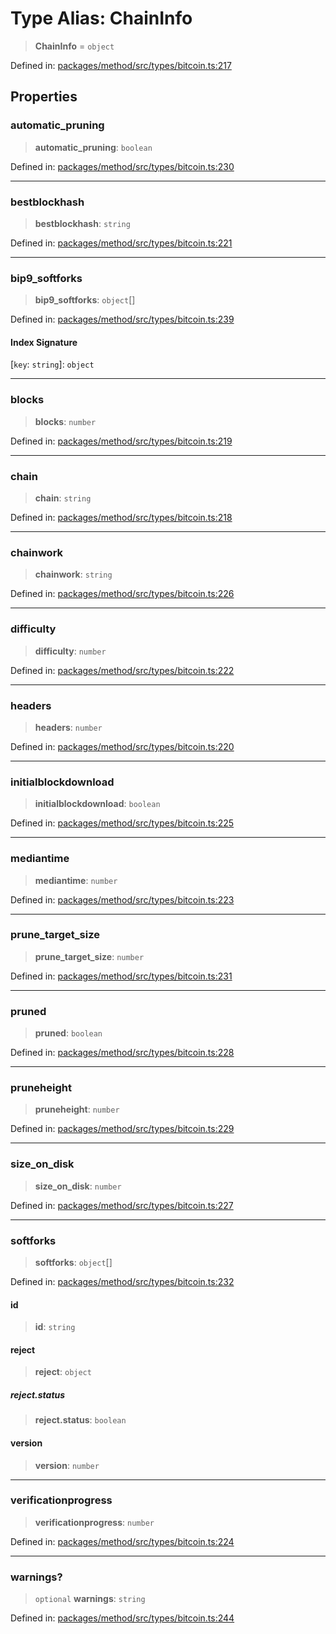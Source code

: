 # Type Alias: ChainInfo

> **ChainInfo** = `object`

Defined in: [packages/method/src/types/bitcoin.ts:217](https://github.com/dcdpr/did-btcr2-js/blob/4a717493e735221d072999f212891939f4de3f23/packages/method/src/types/bitcoin.ts#L217)

## Properties

### automatic\_pruning

> **automatic\_pruning**: `boolean`

Defined in: [packages/method/src/types/bitcoin.ts:230](https://github.com/dcdpr/did-btcr2-js/blob/4a717493e735221d072999f212891939f4de3f23/packages/method/src/types/bitcoin.ts#L230)

***

### bestblockhash

> **bestblockhash**: `string`

Defined in: [packages/method/src/types/bitcoin.ts:221](https://github.com/dcdpr/did-btcr2-js/blob/4a717493e735221d072999f212891939f4de3f23/packages/method/src/types/bitcoin.ts#L221)

***

### bip9\_softforks

> **bip9\_softforks**: `object`[]

Defined in: [packages/method/src/types/bitcoin.ts:239](https://github.com/dcdpr/did-btcr2-js/blob/4a717493e735221d072999f212891939f4de3f23/packages/method/src/types/bitcoin.ts#L239)

#### Index Signature

\[`key`: `string`\]: `object`

***

### blocks

> **blocks**: `number`

Defined in: [packages/method/src/types/bitcoin.ts:219](https://github.com/dcdpr/did-btcr2-js/blob/4a717493e735221d072999f212891939f4de3f23/packages/method/src/types/bitcoin.ts#L219)

***

### chain

> **chain**: `string`

Defined in: [packages/method/src/types/bitcoin.ts:218](https://github.com/dcdpr/did-btcr2-js/blob/4a717493e735221d072999f212891939f4de3f23/packages/method/src/types/bitcoin.ts#L218)

***

### chainwork

> **chainwork**: `string`

Defined in: [packages/method/src/types/bitcoin.ts:226](https://github.com/dcdpr/did-btcr2-js/blob/4a717493e735221d072999f212891939f4de3f23/packages/method/src/types/bitcoin.ts#L226)

***

### difficulty

> **difficulty**: `number`

Defined in: [packages/method/src/types/bitcoin.ts:222](https://github.com/dcdpr/did-btcr2-js/blob/4a717493e735221d072999f212891939f4de3f23/packages/method/src/types/bitcoin.ts#L222)

***

### headers

> **headers**: `number`

Defined in: [packages/method/src/types/bitcoin.ts:220](https://github.com/dcdpr/did-btcr2-js/blob/4a717493e735221d072999f212891939f4de3f23/packages/method/src/types/bitcoin.ts#L220)

***

### initialblockdownload

> **initialblockdownload**: `boolean`

Defined in: [packages/method/src/types/bitcoin.ts:225](https://github.com/dcdpr/did-btcr2-js/blob/4a717493e735221d072999f212891939f4de3f23/packages/method/src/types/bitcoin.ts#L225)

***

### mediantime

> **mediantime**: `number`

Defined in: [packages/method/src/types/bitcoin.ts:223](https://github.com/dcdpr/did-btcr2-js/blob/4a717493e735221d072999f212891939f4de3f23/packages/method/src/types/bitcoin.ts#L223)

***

### prune\_target\_size

> **prune\_target\_size**: `number`

Defined in: [packages/method/src/types/bitcoin.ts:231](https://github.com/dcdpr/did-btcr2-js/blob/4a717493e735221d072999f212891939f4de3f23/packages/method/src/types/bitcoin.ts#L231)

***

### pruned

> **pruned**: `boolean`

Defined in: [packages/method/src/types/bitcoin.ts:228](https://github.com/dcdpr/did-btcr2-js/blob/4a717493e735221d072999f212891939f4de3f23/packages/method/src/types/bitcoin.ts#L228)

***

### pruneheight

> **pruneheight**: `number`

Defined in: [packages/method/src/types/bitcoin.ts:229](https://github.com/dcdpr/did-btcr2-js/blob/4a717493e735221d072999f212891939f4de3f23/packages/method/src/types/bitcoin.ts#L229)

***

### size\_on\_disk

> **size\_on\_disk**: `number`

Defined in: [packages/method/src/types/bitcoin.ts:227](https://github.com/dcdpr/did-btcr2-js/blob/4a717493e735221d072999f212891939f4de3f23/packages/method/src/types/bitcoin.ts#L227)

***

### softforks

> **softforks**: `object`[]

Defined in: [packages/method/src/types/bitcoin.ts:232](https://github.com/dcdpr/did-btcr2-js/blob/4a717493e735221d072999f212891939f4de3f23/packages/method/src/types/bitcoin.ts#L232)

#### id

> **id**: `string`

#### reject

> **reject**: `object`

##### reject.status

> **reject.status**: `boolean`

#### version

> **version**: `number`

***

### verificationprogress

> **verificationprogress**: `number`

Defined in: [packages/method/src/types/bitcoin.ts:224](https://github.com/dcdpr/did-btcr2-js/blob/4a717493e735221d072999f212891939f4de3f23/packages/method/src/types/bitcoin.ts#L224)

***

### warnings?

> `optional` **warnings**: `string`

Defined in: [packages/method/src/types/bitcoin.ts:244](https://github.com/dcdpr/did-btcr2-js/blob/4a717493e735221d072999f212891939f4de3f23/packages/method/src/types/bitcoin.ts#L244)
